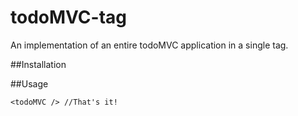 # todoMVC-tag
An implementation of an entire todoMVC application in a single tag.

##Installation
<script src="todoMVC-tag.js"></script>

##Usage
```
<todoMVC /> //That's it!
```
